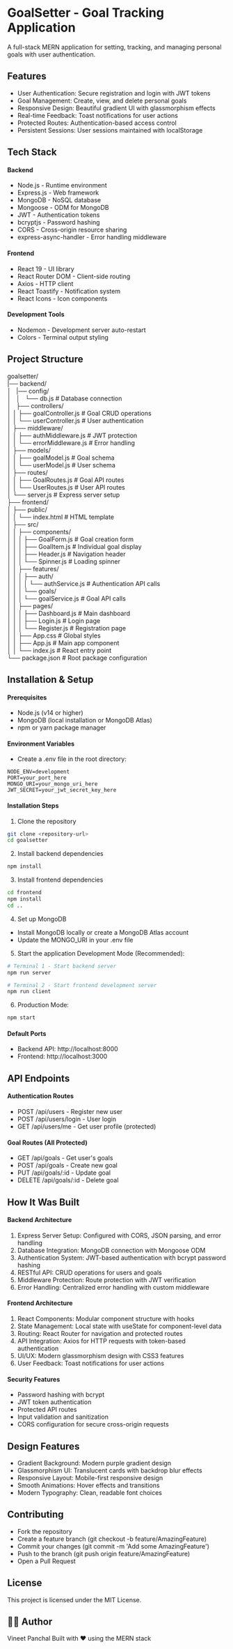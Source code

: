 # GoalSetter - Goal Tracking Application

A full-stack MERN application for setting, tracking, and managing personal goals with user authentication.

## Features

- User Authentication: Secure registration and login with JWT tokens
- Goal Management: Create, view, and delete personal goals
- Responsive Design: Beautiful gradient UI with glassmorphism effects
- Real-time Feedback: Toast notifications for user actions
- Protected Routes: Authentication-based access control
- Persistent Sessions: User sessions maintained with localStorage

## Tech Stack

#### Backend

- Node.js - Runtime environment
- Express.js - Web framework
- MongoDB - NoSQL database
- Mongoose - ODM for MongoDB
- JWT - Authentication tokens
- bcryptjs - Password hashing
- CORS - Cross-origin resource sharing
- express-async-handler - Error handling middleware

#### Frontend

- React 19 - UI library
- React Router DOM - Client-side routing
- Axios - HTTP client
- React Toastify - Notification system
- React Icons - Icon components

#### Development Tools

- Nodemon - Development server auto-restart
- Colors - Terminal output styling

## Project Structure
goalsetter/ <br />
|── backend/ <br />
│ &nbsp; |── config/ <br />
│ &nbsp; │ &nbsp; └── db.js              # Database connection <br />
│ &nbsp; ├── controllers/ <br />
│   │   ├── goalController.js  # Goal CRUD operations <br />
│   │   └── userController.js  # User authentication <br />
│   ├── middleware/ <br />
│   │   ├── authMiddleware.js  # JWT protection <br />
│   │   └── errorMiddleware.js # Error handling <br />
│   ├── models/ <br />
│   │   ├── goalModel.js       # Goal schema <br />
│   │   └── userModel.js       # User schema <br />
│   ├── routes/ <br />
│   │   ├── GoalRoutes.js      # Goal API routes <br />
│   │   └── UserRoutes.js      # User API routes <br />
│   └── server.js              # Express server setup <br />
├── frontend/ <br />
│   ├── public/ <br />
│   │   └── index.html         # HTML template <br />
│   ├── src/ <br />
│   │   ├── components/ <br />
│   │   │   ├── GoalForm.js    # Goal creation form <br />
│   │   │   ├── GoalItem.js    # Individual goal display <br />
│   │   │   ├── Header.js      # Navigation header <br />
│   │   │   └── Spinner.js     # Loading spinner <br />
│   │   ├── features/ <br />
│   │   │   ├── auth/ <br />
│   │   │   │   └── authService.js  # Authentication API calls <br />
│   │   │   └── goals/ <br />
│   │   │       └── goalService.js  # Goal API calls <br />
│   │   ├── pages/ <br />
│   │   │   ├── Dashboard.js   # Main dashboard <br />
│   │   │   ├── Login.js       # Login page <br />
│   │   │   └── Register.js    # Registration page <br />
│   │   ├── App.css           # Global styles <br />
│   │   ├── App.js            # Main app component <br />
│   │   └── index.js          # React entry point <br />
└── package.json              # Root package configuration <br />

## Installation & Setup

#### Prerequisites

- Node.js (v14 or higher)
- MongoDB (local installation or MongoDB Atlas)
- npm or yarn package manager

#### Environment Variables
- Create a .env file in the root directory:
```env
NODE_ENV=development
PORT=your_port_here
MONGO_URI=your_mongo_uri_here
JWT_SECRET=your_jwt_secret_key_here
```

#### Installation Steps
1. Clone the repository
```bash
git clone <repository-url>
cd goalsetter
```

2. Install backend dependencies
```bash
npm install
```

3. Install frontend dependencies
```bash
cd frontend
npm install
cd ..
```

4. Set up MongoDB
- Install MongoDB locally or create a MongoDB Atlas account
- Update the MONGO_URI in your .env file

5. Start the application Development Mode (Recommended):
```bash
# Terminal 1 - Start backend server
npm run server

# Terminal 2 - Start frontend development server
npm run client
```

6. Production Mode:
```bash
npm start
```

#### Default Ports

- Backend API: http://localhost:8000
- Frontend: http://localhost:3000

## API Endpoints

#### Authentication Routes

- POST /api/users - Register new user
- POST /api/users/login - User login
- GET /api/users/me - Get user profile (protected)

#### Goal Routes (All Protected)

- GET /api/goals - Get user's goals
- POST /api/goals - Create new goal
- PUT /api/goals/:id - Update goal
- DELETE /api/goals/:id - Delete goal

## How It Was Built
#### Backend Architecture

1. Express Server Setup: Configured with CORS, JSON parsing, and error handling
2. Database Integration: MongoDB connection with Mongoose ODM
3. Authentication System: JWT-based authentication with bcrypt password hashing
4. RESTful API: CRUD operations for users and goals
5. Middleware Protection: Route protection with JWT verification
6. Error Handling: Centralized error handling with custom middleware

#### Frontend Architecture

1. React Components: Modular component structure with hooks
2. State Management: Local state with useState for component-level data
3. Routing: React Router for navigation and protected routes
4. API Integration: Axios for HTTP requests with token-based authentication
5. UI/UX: Modern glassmorphism design with CSS3 features
6. User Feedback: Toast notifications for user actions

#### Security Features

- Password hashing with bcrypt
- JWT token authentication
- Protected API routes
- Input validation and sanitization
- CORS configuration for secure cross-origin requests

## Design Features

- Gradient Background: Modern purple gradient design
- Glassmorphism UI: Translucent cards with backdrop blur effects
- Responsive Layout: Mobile-first responsive design
- Smooth Animations: Hover effects and transitions
- Modern Typography: Clean, readable font choices

## Contributing

- Fork the repository
- Create a feature branch (git checkout -b feature/AmazingFeature)
- Commit your changes (git commit -m 'Add some AmazingFeature')
- Push to the branch (git push origin feature/AmazingFeature)
- Open a Pull Request

## License
This project is licensed under the MIT License.

## 👨‍💻 Author

Vineet Panchal
Built with ❤️ using the MERN stack